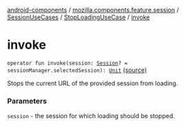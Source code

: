 [android-components](../../../index.md) / [mozilla.components.feature.session](../../index.md) / [SessionUseCases](../index.md) / [StopLoadingUseCase](index.md) / [invoke](./invoke.md)

# invoke

`operator fun invoke(session: `[`Session`](../../../mozilla.components.browser.session/-session/index.md)`? = sessionManager.selectedSession): `[`Unit`](https://kotlinlang.org/api/latest/jvm/stdlib/kotlin/-unit/index.html) [(source)](https://github.com/mozilla-mobile/android-components/blob/master/components/feature/session/src/main/java/mozilla/components/feature/session/SessionUseCases.kt#L144)

Stops the current URL of the provided session from loading.

### Parameters

`session` - the session for which loading should be stopped.
